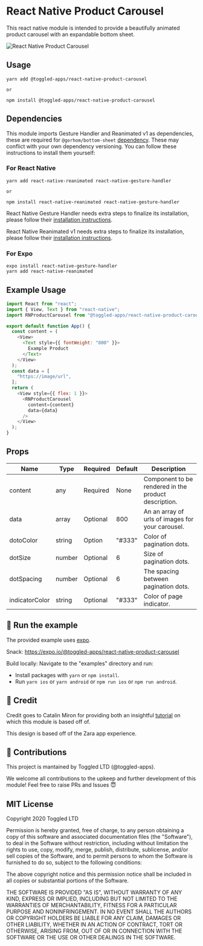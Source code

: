 # React Native Product Carousel

This react native module is intended to provide a beautifully animated product carousel with an expandable bottom sheet.

![React Native Product Carousel](./assets/react-native-product-carousel.gif)

## Usage

```
yarn add @toggled-apps/react-native-product-carousel

or 

npm install @toggled-apps/react-native-product-carousel
```
## Dependencies
This module imports Gesture Handler and Reanimated v1 as dependencies, these are required for `@gorhom/bottom-sheet` [dependency](https://github.com/gorhom/react-native-bottom-sheet). These may conflict with your own dependency versioning. You can follow these instructions to install them yourself:

### For React Native
```
yarn add react-native-reanimated react-native-gesture-handler

or

npm install react-native-reanimated react-native-gesture-handler
```

React Native Gesture Handler needs extra steps to finalize its installation, please follow their [installation instructions](https://github.com/software-mansion/react-native-gesture-handler).

React Native Reanimated v1 needs extra steps to finalize its installation, please follow their [installation instructions](https://docs.swmansion.com/react-native-reanimated/docs/1.x.x/getting_started).

### For Expo
```
expo install react-native-gesture-handler
yarn add react-native-reanimated
```

## Example Usage
```javascript
import React from "react";
import { View, Text } from "react-native";
import RNProductCarousel from "@toggled-apps/react-native-product-carousel";

export default function App() {
  const content = (
    <View>
      <Text style={{ fontWeight: "800" }}>
        Example Product
      </Text>
    </View>
  );
  const data = [
    "https://image/url",
  ];
  return (
    <View style={{ flex: 1 }}>
      <RNProductCarousel
        content={content}
        data={data}
      />
    </View>
  );
}
```

## Props
|Name|Type|Required|Default|Description|
|---|---|---|---|---|
|content|any|Required|None|Component to be rendered in the product description.|
|data|array|Optional|800|An an array of urls of images for your carousel.|
|dotoColor|string|Option|"#333"|Color of pagination dots.|
|dotSize|number|Optional|6|Size of pagination dots.|
|dotSpacing|number|Optional|6|The spacing between pagination dots.|
|indicatorColor|string|Optional|"#333"|Color of page indicator.|

## 🚀 Run the example
The provided example uses [expo](https://expo.io/). 

Snack: https://expo.io/@toggled-apps/react-native-product-carousel

Build locally: Navigate to the "examples" directory and run:

- Install packages with `yarn` or `npm install`.
- Run `yarn ios` or `yarn android` or `npm run ios` or `npm run android`.

## 💸 Credit

Credit goes to Catalin Miron for providing both an insightful [tutorial](https://youtu.be/FIAPuq24b0g) on which this module is based off of.

This design is based off of the Zara app experience.

## 🤟 Contributions
This project is mantained by Toggled LTD (@toggled-apps).

We welcome all contributions to the upkeep and further development of this module! Feel free to raise PRs and Issues 😇

## MIT License
Copyright 2020 Toggled LTD

Permission is hereby granted, free of charge, to any person obtaining a copy of this software and associated documentation files (the "Software"), to deal in the Software without restriction, including without limitation the rights to use, copy, modify, merge, publish, distribute, sublicense, and/or sell copies of the Software, and to permit persons to whom the Software is furnished to do so, subject to the following conditions:

The above copyright notice and this permission notice shall be included in all copies or substantial portions of the Software.

THE SOFTWARE IS PROVIDED "AS IS", WITHOUT WARRANTY OF ANY KIND, EXPRESS OR IMPLIED, INCLUDING BUT NOT LIMITED TO THE WARRANTIES OF MERCHANTABILITY, FITNESS FOR A PARTICULAR PURPOSE AND NONINFRINGEMENT. IN NO EVENT SHALL THE AUTHORS OR COPYRIGHT HOLDERS BE LIABLE FOR ANY CLAIM, DAMAGES OR OTHER LIABILITY, WHETHER IN AN ACTION OF CONTRACT, TORT OR OTHERWISE, ARISING FROM, OUT OF OR IN CONNECTION WITH THE SOFTWARE OR THE USE OR OTHER DEALINGS IN THE SOFTWARE.

